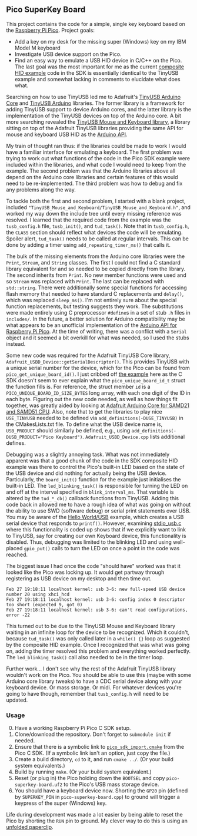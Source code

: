 ## Pico SuperKey Board

This project contains the code for a simple, single key keyboard based on the [Raspberry Pi Pico](https://www.raspberrypi.org/products/raspberry-pi-pico/).
Project goals:
* Add a key on my desk for the missing super (Windows) key on my IBM Model M keyboard
* Investigate USB device support on the Pico.
* Find an easy way to emulate a USB HID device in C/C++ on the Pico.
The last goal was the most important for me as the current [composite HID example](https://github.com/raspberrypi/pico-examples/tree/3617ade198cfdfca24c047f02a0d6948c1c8fdbf/usb/device/dev_hid_composite) code in the SDK is essentially identical to the TinyUSB example and somewhat lacking in comments to elucidate what does what.

Searching on how to use TinyUSB led me to Adafruit's [TinyUSB Arduino Core](https://github.com/adafruit/Adafruit_TinyUSB_ArduinoCore) and [TinyUSB Arduino](https://github.com/adafruit/Adafruit_TinyUSB_Arduino/) libraries. The former library is a framework for adding TinyUSB support to device Arduino cores, and the latter library is the implementation of the TinyUSB devices on top of the Arduino core. A bit more searching revealed the [TinyUSB Mouse and Keyboard library](https://github.com/cyborg5/TinyUSB_Mouse_and_Keyboard/), a library sitting on top of the Adafruit TinyUSB libraries providing the same API for mouse and keyboard USB HID as the [Arduino API](https://www.arduino.cc/en/Reference/MouseKeyboard). 

My train of thought ran thus: if the libraries could be made to work I would have a familiar interface for emulating a keyboard. The first problem was trying to work out what functions of the code in the Pico SDK example were included within the libraries, and what code I would need to keep from the example. The second problem was that the Arduino libraries above all depend on the Arduino core libraries and certain features of this would need to be re-implemented. The third problem was how to debug and fix any problems along the way.

To tackle both the first and second problem, I started with a blank project, included `"TinyUSB_Mouse_and_Keyboard/TinyUSB_Mouse_and_Keyboard.h"`, and worked my way down the include tree until every missing reference was resolved. I learned that the required code from the example was the `tusb_config.h` file, `tusb_init()`, and `tud_task()`. Note that in `tusb_config.h`, the `CLASS` section should reflect what devices the code will be emulating. Spoiler alert, `tud_task()` needs to be called at regular intervals. This can be done by adding a timer using `add_repeating_timer_ms()` that calls it.

The bulk of the missing elements from the Arduino core libraries were the `Print`, `Stream`, and `String` classes. The first I could not find a C standard library equivalent for and so needed to be copied directly from the library. The second inherits from `Print`. No new member functions were used and so `Stream` was replaced with `Print`. The last can be replaced with `std::string`. There were additionally some special functions for accessing flash memory that needed to have standard C replacements and `delay()`, which was replaced `sleep_ms()`. I'm not entirely sure about the special function replacements, but testing suggests they work. The substitutions were made entirely using C preprocessor `#define`s in a set of stub `.h` files in `includes/`. In the future, a better solution for Arduino compatibility may be what appears to be an unofficial implementation of the [Arduino API for Raspberry Pi Pico](https://github.com/pschatzmann/pico-arduino/). At the time of writing, there was a conflict with a `Serial` object and it seemed a bit overkill for what was needed, so I used the stubs instead.

Some new code was required for the Adafruit TinyUSB Core library, `Adafruit_USBD_Device::getSerialDescriptor()`. This provides TinyUSB with a unique serial number for the device, which for the Pico can be found from `pico_get_unique_board_id()`. I just cribbed off [the example](https://github.com/raspberrypi/pico-examples/tree/3617ade198cfdfca24c047f02a0d6948c1c8fdbf/system/unique_board_id) here as the C SDK doesn't seem to ever explain what the `pico_unique_board_id_t` struct the function fills is. For reference, the struct member `id` is a `PICO_UNIQUE_BOARD_ID_SIZE_BYTES` long array, with each one digit of the ID in each byte. Figuring out the new code needed, as well as how things fit together, was greatly aided by looking at [Adafruit Arduino Core for SAMD21 and SAMD51 CPU](https://github.com/adafruit/ArduinoCore-samd/blob/e16a55ba0b3d463cc65613bb24262b60261c854e/cores/arduino/TinyUSB/Adafruit_TinyUSB_SAMD.cpp). Also, note that to get the libraries to play nice `USE_TINYUSB` needed to be defined via `add_definitions(-DUSE_TINYUSB)` in the CMakesLists.txt file. To define what the USB device name is, `USB_PRODUCT` should similarly be defined, e.g., using `add_definitions(-DUSB_PRODUCT="Pico Keyboard")`. `Adafruit_USBD_Device.cpp` lists additional defines.

Debugging was a slightly annoying task. What was not immediately apparent was that a good chunk of the code in the SDK composite HID example was there to control the Pico's built-in LED based on the state of the USB device and did nothing for actually being the USB device. Particularly, the `board_init()` function for the example just initialises the built-in LED. The `led_blinking_task()` is responsible for turning the LED on and off at the interval specified in `blink_interval_ms`. That variable is altered by the `tud_*_cb()` callback functions from TinyUSB. Adding this code back in allowed me to have a rough idea of what was going on without the ability to use SWD (software debug) or serial print statements over USB. You may be aware of the [Hello World/USB](https://github.com/raspberrypi/pico-examples/tree/3617ade198cfdfca24c047f02a0d6948c1c8fdbf/hello_world/usb) example, which creates a USB serial device that responds to `printf()`. However, examining [stdio_usb.c](https://github.com/raspberrypi/pico-sdk/blob/2d5789eca89658a7f0a01e2d6010c0f254605d72/src/rp2_common/pico_stdio_usb/stdio_usb.c) where this functionality is coded up shows that if we explicitly want to link to TinyUSB, say for creating our own Keyboard device, this functionality is disabled. Thus, debugging was limited to the blinking LED and using well-placed `gpio_put()` calls to turn the LED on once a point in the code was reached. 

The biggest issue I had once the code "should have" worked was that it looked like the Pico was locking up. It would get partway through registering as USB device on my desktop and then time out.
```
Feb 27 19:18:11 localhost kernel: usb 3-6: new full-speed USB device number 20 using xhci_hcd
Feb 27 19:18:11 localhost kernel: usb 3-6: config index 0 descriptor too short (expected 9, got 0)
Feb 27 19:18:11 localhost kernel: usb 3-6: can't read configurations, error -22
```
This turned out to be due to the TinyUSB Mouse and Keyboard library waiting in an infinite loop for the device to be recognized. Which it couldn't, because `tud_task()` was only called later in a `while() {}` loop as suggested by the composite HID example. Once I recognized that was what was going on, adding the timer resolved this problem and everything worked perfectly. The `led_blinking_task()` call also needed to be in the timer loop.

Further work... I don't see why the rest of the Adafruit TinyUSB library wouldn't work on the Pico. You should be able to use this (maybe with some Arduino core library tweaks) to have a CDC serial device along with your keyboard device. Or mass storage. Or midi. For whatever devices you're going to have though, remember that `tusb_config.h` will need to be updated.

### Usage

0. Have a working Raspberry Pi Pico C SDK setup.
1. Clone/download the repository. Don't forget to `submodule init` if needed.
2. Ensure that there is a symbolic link to [`pico_sdk_import.cmake`](https://github.com/raspberrypi/pico-examples/blob/3617ade198cfdfca24c047f02a0d6948c1c8fdbf/pico_sdk_import.cmake) from the Pico C SDK. (If a symbolic link isn't an option, just copy the file.)
3. Create a build directory, `cd` to it, and run `cmake ../`. (Or your build system equivalents.)
4. Build by running `make`. (Or your build system equivalent.)
5. Reset (or plug in) the Pico holding down the `BOOTSEL` and copy `pico-superkey-board.uf2` to the Pico's USB mass storage device.
6. You should have a keyboard device now. Shorting the `GP20` pin (defined by `SUPERKEY_PIN` in `pico-superkey-board.cpp`) to ground will trigger a keypress of the super (Windows) key.

Life during development was made a lot easier by being able to reset the Pico by shorting the `RUN` pin to ground. My clever way to do this is using an [unfolded paperclip](https://www.youtube.com/watch?v=fqMhhFJ3tiQ).
